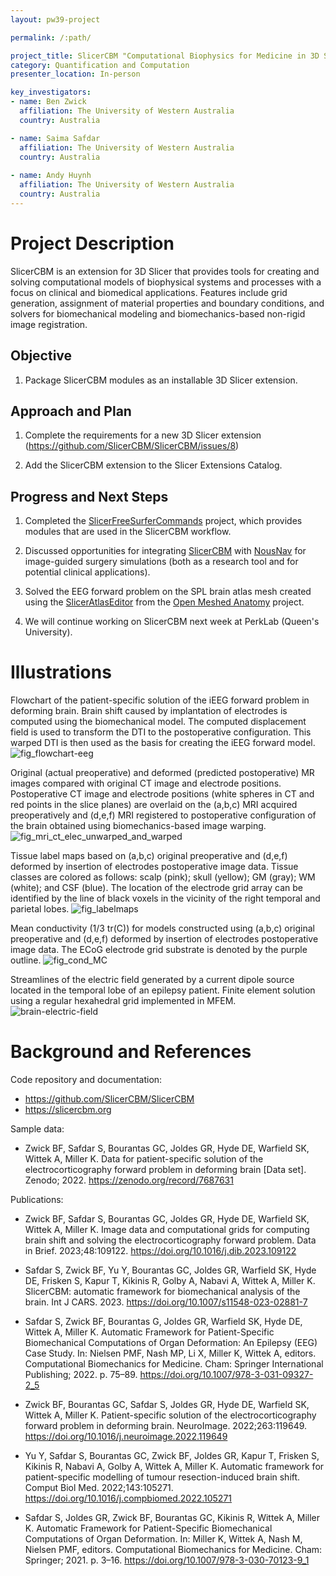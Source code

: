 ```yaml
---
layout: pw39-project

permalink: /:path/

project_title: SlicerCBM "Computational Biophysics for Medicine in 3D Slicer"
category: Quantification and Computation
presenter_location: In-person

key_investigators:
- name: Ben Zwick
  affiliation: The University of Western Australia
  country: Australia

- name: Saima Safdar
  affiliation: The University of Western Australia
  country: Australia
  
- name: Andy Huynh
  affiliation: The University of Western Australia
  country: Australia
---
```


# Project Description

<!-- Add a short paragraph describing the project. -->

SlicerCBM is an extension for 3D Slicer that provides tools for creating and solving computational models of biophysical systems and processes with a focus on clinical and biomedical applications. Features include grid generation, assignment of material properties and boundary conditions, and solvers for biomechanical modeling and biomechanics-based non-rigid image registration.

## Objective

<!-- Describe here WHAT you would like to achieve (what you will have as end result). -->

1. Package SlicerCBM modules as an installable 3D Slicer extension.

## Approach and Plan

<!-- Describe here HOW you would like to achieve the objectives stated above. -->

1. Complete the requirements for a new 3D Slicer extension (<https://github.com/SlicerCBM/SlicerCBM/issues/8>)

2. Add the SlicerCBM extension to the Slicer Extensions Catalog.

## Progress and Next Steps

<!-- Update this section as you make progress, describing of what you have ACTUALLY DONE.
     If there are specific steps that you could not complete then you can describe them here, too. -->

1. Completed the [SlicerFreeSurferCommands](https://projectweek.na-mic.org/PW39_2023_Montreal/Projects/SlicerFreeSurferCommands/) project, which provides modules that are used in the SlicerCBM workflow.

2. Discussed opportunities for integrating [SlicerCBM](https://slicercbm.org) with [NousNav](https://www.nousnav.org) for image-guided surgery simulations (both as a research tool and for potential clinical applications).

3. Solved the EEG forward problem on the SPL brain atlas mesh created using the [SlicerAtlasEditor](https://github.com/andy9t7/SlicerAtlasEditor) from the [Open Meshed Anatomy](https://projectweek.na-mic.org/PW39_2023_Montreal/Projects/OpenMeshedAnatomy/) project.

4. We will continue working on SlicerCBM next week at PerkLab (Queen's University).

# Illustrations

<!-- Add pictures and links to videos that demonstrate what has been accomplished.
![Description of picture](Example2.jpg)
![Some more images](Example2.jpg)
-->

Flowchart of the patient-specific solution of the iEEG forward problem in deforming brain. Brain shift caused by implantation of electrodes is computed using the biomechanical model. The computed displacement field is used to transform the DTI to the postoperative configuration. This warped DTI is then used as the basis for creating the iEEG forward model.
![fig_flowchart-eeg](https://github.com/NA-MIC/ProjectWeek/assets/33216696/ef320477-0540-460f-8412-122977ef2641)

Original (actual preoperative) and deformed (predicted postoperative) MR images compared with original CT image and electrode positions. Postoperative CT image and electrode positions (white spheres in CT and red points in the slice planes) are overlaid on the (a,b,c) MRI acquired preoperatively and (d,e,f) MRI registered to postoperative configuration of the brain obtained using biomechanics-based image warping.
![fig_mri_ct_elec_unwarped_and_warped](https://github.com/NA-MIC/ProjectWeek/assets/33216696/b860a491-94a2-4c1b-8a8a-c1e3d1bfb42d)

Tissue label maps based on (a,b,c) original preoperative and (d,e,f) deformed by insertion of electrodes postoperative image data. Tissue classes are colored as follows: scalp (pink); skull (yellow); GM (gray); WM (white); and CSF (blue). The location of the electrode grid array can be identified by the line of black voxels in the vicinity of the right temporal and parietal lobes.
![fig_labelmaps](https://github.com/NA-MIC/ProjectWeek/assets/33216696/f41bc134-12e6-42e2-b776-901060c56915)

Mean conductivity (1/3 tr(C)) for models constructed using (a,b,c) original preoperative and (d,e,f) deformed by insertion of electrodes postoperative image data. The ECoG electrode grid substrate is denoted by the purple outline.
![fig_cond_MC](https://github.com/NA-MIC/ProjectWeek/assets/33216696/bd2cff16-6ed8-4e5a-af2e-1155f11a8369)

Streamlines of the electric field generated by a current dipole source located in the temporal lobe of an epilepsy patient. Finite element solution using a regular hexahedral grid implemented in MFEM.
![brain-electric-field](https://github.com/NA-MIC/ProjectWeek/assets/33216696/29a3fe30-4353-49bb-ae91-ec6225eba7f6)

# Background and References

<!-- If you developed any software, include link to the source code repository.
     If possible, also add links to sample data, and to any relevant publications. -->

Code repository and documentation:

- <https://github.com/SlicerCBM/SlicerCBM>
- <https://slicercbm.org>

Sample data:

- Zwick BF, Safdar S, Bourantas GC, Joldes GR, Hyde DE, Warfield SK,
  Wittek A, Miller K. Data for patient-specific solution of the
  electrocorticography forward problem in deforming brain [Data
  set]. Zenodo; 2022. <https://zenodo.org/record/7687631>

Publications:

- Zwick BF, Safdar S, Bourantas GC, Joldes GR, Hyde DE, Warfield SK,
  Wittek A, Miller K. Image data and computational grids for
  computing brain shift and solving the electrocorticography
  forward problem. Data in Brief. 2023;48:109122.
  <https://doi.org/10.1016/j.dib.2023.109122>

- Safdar S, Zwick BF, Yu Y, Bourantas GC, Joldes GR, Warfield SK,
  Hyde DE, Frisken S, Kapur T, Kikinis R, Golby A, Nabavi A,
  Wittek A, Miller K. SlicerCBM: automatic framework for
  biomechanical analysis of the brain. Int J CARS. 2023.
  <https://doi.org/10.1007/s11548-023-02881-7>

- Safdar S, Zwick BF, Bourantas G, Joldes GR, Warfield SK, Hyde DE,
  Wittek A, Miller K. Automatic Framework for Patient-Specific
  Biomechanical Computations of Organ Deformation: An Epilepsy (EEG)
  Case Study. In: Nielsen PMF, Nash MP, Li X, Miller K, Wittek A,
  editors. Computational Biomechanics for Medicine. Cham: Springer
  International Publishing; 2022. p. 75–89.
  <https://doi.org/10.1007/978-3-031-09327-2_5>

- Zwick BF, Bourantas GC, Safdar S, Joldes GR, Hyde DE, Warfield SK,
  Wittek A, Miller K. Patient-specific solution of the
  electrocorticography forward problem in deforming
  brain. NeuroImage. 2022;263:119649.
  <https://doi.org/10.1016/j.neuroimage.2022.119649>

- Yu Y, Safdar S, Bourantas GC, Zwick BF, Joldes GR, Kapur T, Frisken
  S, Kikinis R, Nabavi A, Golby A, Wittek A, Miller K. Automatic
  framework for patient-specific modelling of tumour resection-induced
  brain shift. Comput Biol Med. 2022;143:105271.
  <https://doi.org/10.1016/j.compbiomed.2022.105271>

- Safdar S, Joldes GR, Zwick BF, Bourantas GC, Kikinis R, Wittek A,
  Miller K. Automatic Framework for Patient-Specific Biomechanical
  Computations of Organ Deformation. In: Miller K, Wittek A, Nash M,
  Nielsen PMF, editors. Computational Biomechanics for Medicine. Cham:
  Springer; 2021. p. 3–16.
  <https://doi.org/10.1007/978-3-030-70123-9_1>
